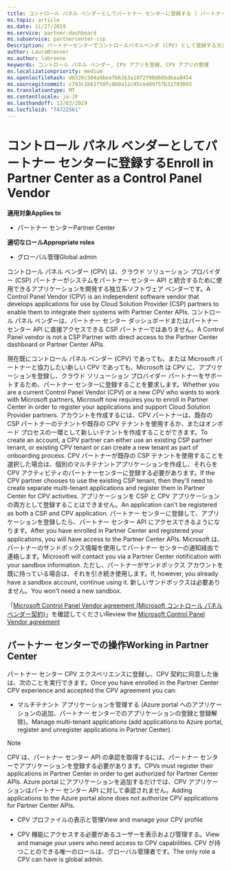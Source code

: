 ```yaml
---
title: コントロール パネル ベンダーとしてパートナー センターに登録する | パートナー センター
ms.topic: article
ms.date: 11/27/2019
ms.service: partner-dashboard
ms.subservice: partnercenter-csp
Description: パートナーセンターでコントロールパネルベンダ (CPV) として登録する方法について説明します。
author: LauraBrenner
ms.author: labrenne
keywords: コントロール パネル ベンダー, CPV アプリを登録, CPV アプリの管理
ms.localizationpriority: medium
ms.openlocfilehash: d8320c584a9beefb6163a1072f90d66bdbaa8454
ms.sourcegitcommit: c793c1b61f50fc0b0a12c95cedd9f57b31703093
ms.translationtype: MT
ms.contentlocale: ja-JP
ms.lasthandoff: 12/03/2019
ms.locfileid: "74722561"
---
```

# <a name="enroll-in-partner-center-as-a-control-panel-vendor"></a><span data-ttu-id="415cb-104">コントロール パネル ベンダーとしてパートナー センターに登録する</span><span class="sxs-lookup"><span data-stu-id="415cb-104">Enroll in Partner Center as a Control Panel Vendor</span></span>

<span data-ttu-id="415cb-105">**適用対象**</span><span class="sxs-lookup"><span data-stu-id="415cb-105">**Applies to**</span></span>

- <span data-ttu-id="415cb-106">パートナー センター</span><span class="sxs-lookup"><span data-stu-id="415cb-106">Partner Center</span></span>

<span data-ttu-id="415cb-107">**適切なロール**</span><span class="sxs-lookup"><span data-stu-id="415cb-107">**Appropriate roles**</span></span>

- <span data-ttu-id="415cb-108">グローバル管理</span><span class="sxs-lookup"><span data-stu-id="415cb-108">Global admin</span></span>

<span data-ttu-id="415cb-109">コントロール パネル ベンダー (CPV) は、クラウド ソリューション プロバイダー (CSP) パートナーがシステムをパートナー センター API と統合するために使用できるアプリケーションを開発する独立系ソフトウェア ベンダーです。</span><span class="sxs-lookup"><span data-stu-id="415cb-109">A Control Panel Vendor (CPV) is an independent software vendor that develops applications for use by Cloud Solution Provider (CSP) partners to enable them to integrate their systems with Partner Center APIs.</span></span> <span data-ttu-id="415cb-110">コントロール パネル ベンダーは、パートナー センター ダッシュボードまたはパートナー センター API に直接アクセスできる CSP パートナーではありません。</span><span class="sxs-lookup"><span data-stu-id="415cb-110">A Control Panel vendor is not a CSP Partner with direct access to the Partner Center dashboard or Partner Center APIs.</span></span>

<span data-ttu-id="415cb-111">現在既にコントロール パネル ベンダー (CPV) であっても、または Microsoft パートナーと協力したい新しい CPV であっても、Microsoft は CPV に、アプリケーションを登録し、クラウド ソリューション プロバイダー パートナーをサポートするため、パートナー センターに登録することを要求します。</span><span class="sxs-lookup"><span data-stu-id="415cb-111">Whether you are a current Control Panel Vendor (CPV) or a new CPV who wants to work with Microsoft partners, Microsoft now requires you to enroll in Partner Center in order to register your applications and support Cloud Solution Provider partners.</span></span> <span data-ttu-id="415cb-112">アカウントを作成するには、CPV パートナーは、既存の CSP パートナーのテナントや既存の CPV テナントを使用するか、またはオンボード プロセスの一環として新しいテナントを作成することができます。</span><span class="sxs-lookup"><span data-stu-id="415cb-112">To create an account, a CPV partner can either use an existing CSP partner tenant, or existing CPV tenant or can create a new tenant as part of onboarding process.</span></span> <span data-ttu-id="415cb-113">CPV パートナーが既存の CSP テナントを使用することを選択した場合は、個別のマルチテナントアプリケーションを作成し、それらを CPV アクティビティのパートナーセンターに登録する必要があります。</span><span class="sxs-lookup"><span data-stu-id="415cb-113">If the CPV partner chooses to use the existing CSP tenant, then they'll need to create separate multi-tenant applications and register them in Partner Center for CPV activities.</span></span> <span data-ttu-id="415cb-114">アプリケーションを CSP と CPV アプリケーションの両方として登録することはできません。</span><span class="sxs-lookup"><span data-stu-id="415cb-114">An application can't be registered as both a CSP and CPV application.</span></span> <span data-ttu-id="415cb-115">パートナー センターに登録して、アプリケーションを登録したら、パートナー センター API にアクセスできるようになります。</span><span class="sxs-lookup"><span data-stu-id="415cb-115">After you have enrolled in Partner Center and registered your applications, you will have access to the Partner Center APIs.</span></span>  <span data-ttu-id="415cb-116">Microsoft は、パートナーのサンドボックス情報を使用してパートナー センターの通知経由で連絡します。</span><span class="sxs-lookup"><span data-stu-id="415cb-116">Microsoft will contact you via a Partner Center notification with your sandbox information.</span></span> <span data-ttu-id="415cb-117">ただし、パートナーがサンドボックス アカウントを既に持っている場合は、それを引き続き使用します。</span><span class="sxs-lookup"><span data-stu-id="415cb-117">If, however, you already have a sandbox account, continue using it.</span></span> <span data-ttu-id="415cb-118">新しいサンドボックスは必要ありません。</span><span class="sxs-lookup"><span data-stu-id="415cb-118">You won't need a new sandbox.</span></span>   

<span data-ttu-id="415cb-119">「[Microsoft Control Panel Vendor agreement (Microsoft コントロール パネル ベンダー契約)](https://go.microsoft.com/fwlink/?linkid=2055198)」を確認してください</span><span class="sxs-lookup"><span data-stu-id="415cb-119">Review the [Microsoft Control Panel Vendor agreement](https://go.microsoft.com/fwlink/?linkid=2055198)</span></span>


## <a name="working-in-partner-center"></a><span data-ttu-id="415cb-120">パートナー センターでの操作</span><span class="sxs-lookup"><span data-stu-id="415cb-120">Working in Partner Center</span></span>
<span data-ttu-id="415cb-121">パートナー センター CPV エクスペリエンスに登録し、CPV 契約に同意した後は、次のことを実行できます。</span><span class="sxs-lookup"><span data-stu-id="415cb-121">Once you have enrolled in the Partner Center CPV experience and accepted the CPV agreement you can:</span></span>

- <span data-ttu-id="415cb-122">マルチテナント アプリケーションを管理する (Azure portal へのアプリケーションの追加、パートナー センターでのアプリケーションの登録と登録解除)。</span><span class="sxs-lookup"><span data-stu-id="415cb-122">Manage multi-tenant applications (add applications to Azure portal, register and unregister applications in Partner Center).</span></span>

>[!Note] 
><span data-ttu-id="415cb-123">CPV は、パートナー センター API の承認を取得するには、パートナー センターでアプリケーションを登録する必要があります。</span><span class="sxs-lookup"><span data-stu-id="415cb-123">CPVs must register their applications in Partner Center in order to get authorized for Partner Center APIs.</span></span> <span data-ttu-id="415cb-124">Azure portal にアプリケーションを追加するだけでは、CPV アプリケーションはパートナー センター API に対して承認されません。</span><span class="sxs-lookup"><span data-stu-id="415cb-124">Adding applications to the Azure portal alone does not authorize CPV applications for Partner Center APIs.</span></span> 

- <span data-ttu-id="415cb-125">CPV プロファイルの表示と管理</span><span class="sxs-lookup"><span data-stu-id="415cb-125">View and manage your CPV profile</span></span> 

- <span data-ttu-id="415cb-126">CPV 機能にアクセスする必要があるユーザーを表示および管理する。</span><span class="sxs-lookup"><span data-stu-id="415cb-126">View and manage your users who need access to CPV capabilities.</span></span> <span data-ttu-id="415cb-127">CPV が持つことのできる唯一のロールは、グローバル管理者です。</span><span class="sxs-lookup"><span data-stu-id="415cb-127">The only role a CPV can have is global admin.</span></span>


